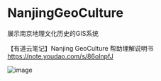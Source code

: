 # NanjingGeoCulture

展示南京地理文化历史的GIS系统

【有道云笔记】Nanjing GeoCulture 帮助理解说明书
https://note.youdao.com/s/86oInpfJ

![image](https://github.com/ZhangAilan/NanjingGeoCulture/assets/123959805/a74d4592-4c31-458c-9754-eecf5f66681a)
